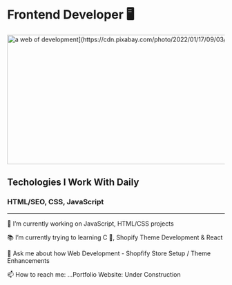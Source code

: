 <h1>Frontend Developer 🖥</h1> 


<img src="[[https://images.pexels.com/photos/276502/pexels-photo-276502.jpeg?auto=compress&cs=tinysrgb&w=1600](https://cdn.pixabay.com/photo/2022/01/17/09/03/program-6944163__480.jpg)" alt="a web of development](https://cdn.pixabay.com/photo/2022/01/17/09/03/program-6944163_1280.jpg)" style="height: 300px; width: 1200px; object-fit: cover">

<h2>Techologies I Work With Daily</h2>
<h3>HTML/SEO, CSS, JavaScript</h3>

<hr/>

<p>🛒 I’m currently working on JavaScript, HTML/CSS projects</p>
<p>📚 I’m currently trying to learning C 💾, Shopify Theme Development & React</p>
<p>💬 Ask me about how Web Development - Shopfify Store Setup / Theme Enhancements</p>
<p>📫 How to reach me: ...Portfolio Website: Under Construction</p>
